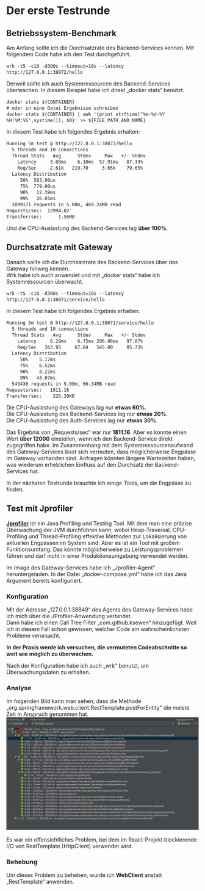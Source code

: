 # Der erste Testrunde

## Betriebssystem-Benchmark

Am Anfang sollte ich die Durchsatzrate des Backend-Services kennen.
Mit folgendem Code habe ich den Test durchgeführt.

```shell
wrk -t5 -c10 -d300s --timeout=10s --latency http://127.0.0.1:38072/hello
```

Derweil sollte ich auch Systemressourcen des Backend-Services überwachen. In diesem Beispiel habe ich direkt „docker
stats“ benutzt.

```shell
docker stats ${CONTAINER}
# oder in eine Datei Ergebnisse schreiben
docker stats ${CONTAINER} | awk '{print strftime("%m-%d-%Y %H:%M:%S",systime()), $0}' >> ${FILE_PATH_AND_NAME}
```

In diesem Test habe ich folgendes Ergebnis erhalten:

```shell
Running 5m test @ http://127.0.0.1:38072/hello
  5 threads and 10 connections
  Thread Stats   Avg      Stdev     Max   +/- Stdev
    Latency     3.08ms    6.10ms  52.91ms   87.33%
    Req/Sec     2.61k   219.70     3.65k    79.65%
  Latency Distribution
     50%  583.00us
     75%  779.00us
     90%   12.39ms
     99%   26.01ms
  3899171 requests in 5.00m, 469.24MB read
Requests/sec:  12994.82
Transfer/sec:      1.56MB
```

Und die CPU-Auslastung des Backend-Services lag **über 100%**.

## Durchsatzrate mit Gateway

Danach sollte ich die Durchsatzrate des Backend-Services über das Gateway hinweg kennen.  
Wrk habe ich auch anwendet und mit „docker stats“ habe ich Systemressourcen überwacht.

```shell
wrk -t5 -c10 -d300s --timeout=10s --latency http://127.0.0.1:38071/service/hello
```

In diesem Test habe ich folgendes Ergebnis erhalten:

```shell
Running 5m test @ http://127.0.0.1:38071/service/hello
  5 threads and 10 connections
  Thread Stats   Avg      Stdev     Max   +/- Stdev
    Latency     6.29ms    6.75ms 206.86ms   97.07%
    Req/Sec   363.95     67.84   545.00     85.73%
  Latency Distribution
     50%    5.17ms
     75%    6.52ms
     90%    8.22ms
     99%   43.07ms
  543438 requests in 5.00m, 66.34MB read
Requests/sec:   1811.16
Transfer/sec:    226.39KB
```

Die CPU-Auslastung des Gateways lag nur **etwas 60%**.  
Die CPU-Auslastung des Backend-Services lag nur **etwas 20%**.  
Die CPU-Auslastung des Auth-Services lag nur **etwas 30%**.

Das Ergebnis von „Requests/sec“ war nur **1811.16**. Aber es konnte einen Wert **über 12000** einstellen, wenn ich den
Backend-Service direkt zugegriffen habe. Im Zusammenhang mit dem Systemressourcenaufwand des Gateway-Services lässt sich
vermuten, dass möglicherweise Engpässe im Gateway vorhanden sind. Anfragen könnten längere Wartezeiten haben, was
wiederum erheblichen Einfluss auf den Durchsatz der Backend-Services hat.

In der nächsten Testrunde brauchte ich einige Tools, um die Engpässe zu finden.

## Test mit Jprofiler

[**Jprofiler**](https://www.ej-technologies.com/products/jprofiler/overview.html) ist ein Java Profiling und Testing
Tool. Mit dem man eine präzise Überwachung der JVM durchführen kann, wobei Heap-Traversal, CPU-Profiling und
Thread-Profiling effektive Methoden zur Lokalisierung von aktuellen Engpässen im System sind. Aber es ist ein Tool mit
großem Funktionsumfang. Das könnte möglicherweise zu Leistungsproblemen führen und darf nicht in einer
Produktionsumgebung verwendet werden.

Im Image des Gateway-Services habe ich „Jprofiler-Agent“ heruntergeladen. In der Datei „docker-compose.yml“ habe ich das
Java Argument bereits konfiguriert.

### Konfiguration

Mit der Adresse „127.0.0.1:38849“ des Agents des Gateway-Services habe ich mich über die JProfiler-Anwendung
verbindet.  
Dann habe ich einen Call Tree Filter „com.github.ksewen“ hinzugefügt. Weil ich in diesem Fall schon gewissen, welcher
Code am wahrscheinlichsten Probleme verursacht.

**In der Praxis werde ich versuchen, die vermuteten Codeabschnitte so weit wie möglich zu überwachen.**

Nach der Konfiguration habe ich auch „wrk“ benutzt, um Überwachungsdaten zu erhalten.

### Analyse

Im folgenden Bild kann man sehen, dass die Methode „org.springframework.web.client.RestTemplate.postForEntity“ die
meiste Zeit in Anspruch genommen hat.  
![cpu-views-call-tree](https://raw.githubusercontent.com/ksewen/Bilder/main/image-01-0.0.1-gateway-12082023-01.png
"CPU Views - Call Tree")

Es war ein offensichtliches Problem, bei dem im React-Projekt blockierende I/O von RestTemplate (HttpClient) verwendet
wird.

### Behebung

Um dieses Problem zu beheben, wurde ich **WebClient** anstatt „RestTemplate“ anwenden.